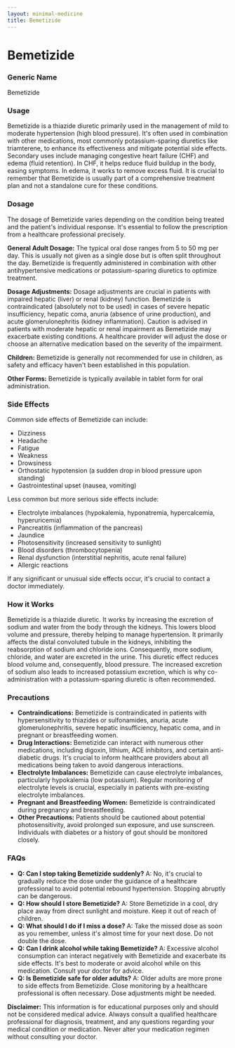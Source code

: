 ```yaml
---
layout: minimal-medicine
title: Bemetizide
---
```


# Bemetizide
### Generic Name
Bemetizide

### Usage
Bemetizide is a thiazide diuretic primarily used in the management of mild to moderate hypertension (high blood pressure). It's often used in combination with other medications, most commonly potassium-sparing diuretics like triamterene, to enhance its effectiveness and mitigate potential side effects.  Secondary uses include managing congestive heart failure (CHF) and edema (fluid retention).  In CHF, it helps reduce fluid buildup in the body, easing symptoms. In edema, it works to remove excess fluid.  It is crucial to remember that Bemetizide is usually part of a comprehensive treatment plan and not a standalone cure for these conditions.

### Dosage
The dosage of Bemetizide varies depending on the condition being treated and the patient's individual response. It's essential to follow the prescription from a healthcare professional precisely.

**General Adult Dosage:**  The typical oral dose ranges from 5 to 50 mg per day. This is usually not given as a single dose but is often split throughout the day.  Bemetizide is frequently administered in combination with other antihypertensive medications or potassium-sparing diuretics to optimize treatment.

**Dosage Adjustments:** Dosage adjustments are crucial in patients with impaired hepatic (liver) or renal (kidney) function. Bemetizide is contraindicated (absolutely not to be used) in cases of severe hepatic insufficiency, hepatic coma, anuria (absence of urine production), and acute glomerulonephritis (kidney inflammation).  Caution is advised in patients with moderate hepatic or renal impairment as Bemetizide may exacerbate existing conditions.  A healthcare provider will adjust the dose or choose an alternative medication based on the severity of the impairment.

**Children:**  Bemetizide is generally not recommended for use in children, as safety and efficacy haven't been established in this population.

**Other Forms:** Bemetizide is typically available in tablet form for oral administration.

### Side Effects
Common side effects of Bemetizide can include:

* Dizziness
* Headache
* Fatigue
* Weakness
* Drowsiness
* Orthostatic hypotension (a sudden drop in blood pressure upon standing)
* Gastrointestinal upset (nausea, vomiting)

Less common but more serious side effects include:

* Electrolyte imbalances (hypokalemia, hyponatremia, hypercalcemia, hyperuricemia)
* Pancreatitis (inflammation of the pancreas)
* Jaundice
* Photosensitivity (increased sensitivity to sunlight)
* Blood disorders (thrombocytopenia)
* Renal dysfunction (interstitial nephritis, acute renal failure)
* Allergic reactions


If any significant or unusual side effects occur, it's crucial to contact a doctor immediately.

### How it Works
Bemetizide is a thiazide diuretic. It works by increasing the excretion of sodium and water from the body through the kidneys. This lowers blood volume and pressure, thereby helping to manage hypertension.  It primarily affects the distal convoluted tubule in the kidneys, inhibiting the reabsorption of sodium and chloride ions.  Consequently, more sodium, chloride, and water are excreted in the urine. This diuretic effect reduces blood volume and, consequently, blood pressure.  The increased excretion of sodium also leads to increased potassium excretion, which is why co-administration with a potassium-sparing diuretic is often recommended.

### Precautions
* **Contraindications:** Bemetizide is contraindicated in patients with hypersensitivity to thiazides or sulfonamides, anuria, acute glomerulonephritis, severe hepatic insufficiency, hepatic coma, and in pregnant or breastfeeding women.
* **Drug Interactions:**  Bemetizide can interact with numerous other medications, including digoxin, lithium, ACE inhibitors, and certain anti-diabetic drugs. It's crucial to inform healthcare providers about all medications being taken to avoid dangerous interactions.
* **Electrolyte Imbalances:** Bemetizide can cause electrolyte imbalances, particularly hypokalemia (low potassium).  Regular monitoring of electrolyte levels is crucial, especially in patients with pre-existing electrolyte imbalances.
* **Pregnant and Breastfeeding Women:**  Bemetizide is contraindicated during pregnancy and breastfeeding.
* **Other Precautions:** Patients should be cautioned about potential photosensitivity, avoid prolonged sun exposure, and use sunscreen.  Individuals with diabetes or a history of gout should be monitored closely.

### FAQs

* **Q: Can I stop taking Bemetizide suddenly?** A: No, it's crucial to gradually reduce the dose under the guidance of a healthcare professional to avoid potential rebound hypertension.  Stopping abruptly can be dangerous.
* **Q: How should I store Bemetizide?** A: Store Bemetizide in a cool, dry place away from direct sunlight and moisture. Keep it out of reach of children.
* **Q:  What should I do if I miss a dose?** A: Take the missed dose as soon as you remember, unless it's almost time for your next dose.  Do not double the dose.
* **Q: Can I drink alcohol while taking Bemetizide?** A: Excessive alcohol consumption can interact negatively with Bemetizide and exacerbate its side effects. It's best to moderate or avoid alcohol while on this medication. Consult your doctor for advice.
* **Q:  Is Bemetizide safe for older adults?** A: Older adults are more prone to side effects from Bemetizide. Close monitoring by a healthcare professional is often necessary. Dose adjustments might be needed.


**Disclaimer:** This information is for educational purposes only and should not be considered medical advice.  Always consult a qualified healthcare professional for diagnosis, treatment, and any questions regarding your medical condition or medication.  Never alter your medication regimen without consulting your doctor.
